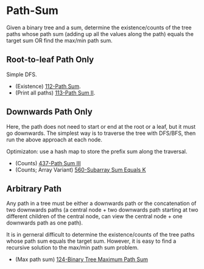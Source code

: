 # Path-Sum

Given a binary tree and a sum, determine the existence/counts of the tree paths whose path sum (adding up all the values along the path) equals the target sum OR find the max/min path sum.

## Root-to-leaf Path Only

Simple DFS.

* (Existence) [112-Path Sum](../100-199/112-Path-Sum.cpp).
* (Print all paths) [113-Path Sum II](../100-199/113-Path-Sum-II.cpp).

## Downwards Path Only

Here, the path does not need to start or end at the root or a leaf, but it must go downwards. The simplest way is to traverse the tree with DFS/BFS, then run the above approach at each node.

Optimizaton: use a hash map to store the prefix sum along the traversal.

* (Counts) [437-Path Sum III](../400-499/437-Path-Sum-III.md)
* (Counts; Array Variant) [560-Subarray Sum Equals K](../500-599/560-Subarray-Sum-Equals-K.md)

## Arbitrary Path

Any path in a tree must be either a downwards path or the concatenation of two downwards paths (a central node + two downwards path starting at two different children of the central node, can view the central node + one downwards path as one path).

It is in gerneral difficult to determine the existence/counts of the tree paths whose path sum equals the target sum. However, it is easy to find a recursive solution to the max/min path sum problem.

* (Max path sum) [124-Binary Tree Maximum Path Sum](../100-199/124-Binary-Tree-Maximum-Path-Sum.md)
